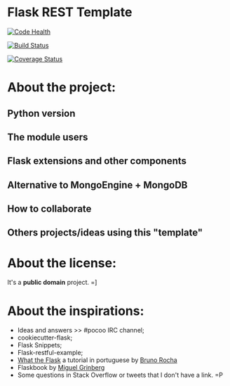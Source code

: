 # Flask REST Template

[![Code Health](https://landscape.io/github/alexandre/flask-rest-template/master/landscape.svg?style=flat)](https://landscape.io/github/alexandre/flask-rest-template/master)

[![Build Status](https://travis-ci.org/alexandre/flask-rest-template.svg)](https://travis-ci.org/alexandre/flask-rest-template)

[![Coverage Status](https://coveralls.io/repos/alexandre/flask-rest-template/badge.svg)](https://coveralls.io/r/alexandre/flask-rest-template)

# About the project:
## Python version
## The module users
## Flask extensions and other components
## Alternative to MongoEngine + MongoDB
## How to collaborate
## Others projects/ideas using this "template"

# About the license:

It's a __public domain__ project. =]

# About the inspirations:

* Ideas and answers >> #pocoo IRC channel;
* cookiecutter-flask;
* Flask Snippets;
* Flask-restful-example;
* [What the Flask](http://pythonclub.com.br/tag/what-the-flask.html) a tutorial in portuguese by [Bruno Rocha](https://github.com/rochacbruno)
* Flaskbook by [Miguel Grinberg](https://github.com/miguelgrinberg)
* Some questions in Stack Overflow or tweets that I don't have a link. =P
